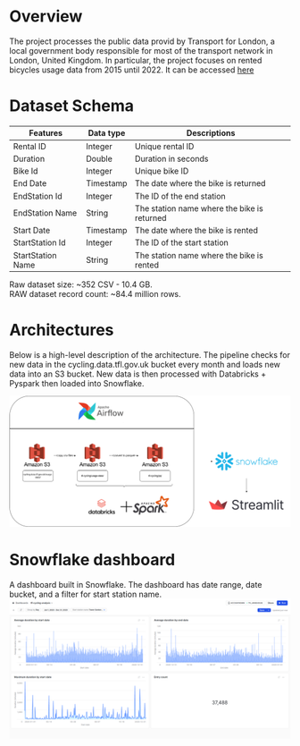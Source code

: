 # Overview
The project processes the public data provid by Transport for London, a local government body responsible for most of the transport network in London, United Kingdom. In particular, the project focuses on rented bicycles usage data from 2015 until 2022. It can be accessed [here](https://cycling.data.tfl.gov.uk/)

# Dataset Schema

| Features          | Data type | Descriptions                                |
| ----------------- | --------- | ------------------------------------------- |
| Rental ID         | Integer   | Unique rental ID                            |
| Duration          | Double    | Duration in seconds                         |
| Bike Id           | Integer   | Unique bike ID                              |
| End Date          | Timestamp | The date where the bike is returned         |
| EndStation Id     | Integer   | The ID of the end station                   |
| EndStation Name   | String    | The station name where the bike is returned |
| Start Date        | Timestamp | The date where the bike is rented           |
| StartStation Id   | Integer   | The ID of the start station                 |
| StartStation Name | String    | The station name where the bike is rented   |

Raw dataset size: ~352 CSV - 10.4 GB. <br>
RAW dataset record count: ~84.4 million rows.


# Architectures

Below is a high-level description of the architecture. The pipeline checks for new data in the cycling.data.tfl.gov.uk bucket every month and loads new data into an S3 bucket. New data is then processed with Databricks + Pyspark then loaded into Snowflake.

![Alt text](images/tfl-cycling-overall_architecture.drawio.png)

# Snowflake dashboard

A dashboard built in Snowflake. The dashboard has date range, date bucket, and a filter for start station name.
![Alt text](images/snowflake-dashboard.png)

